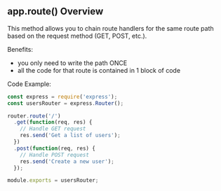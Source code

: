 ## app.route() Overview
This method allows you to chain route handlers for the same route path based on the request method (GET, POST, etc.).

Benefits:
- you only need to write the path ONCE
- all the code for that route is contained in 1 block of code 


Code Example:
```js
const express = require('express');
const usersRouter = express.Router();

router.route('/')
  .get(function(req, res) {
    // Handle GET request
    res.send('Get a list of users');
  })
  .post(function(req, res) {
    // Handle POST request
    res.send('Create a new user');
  });

module.exports = usersRouter;
```